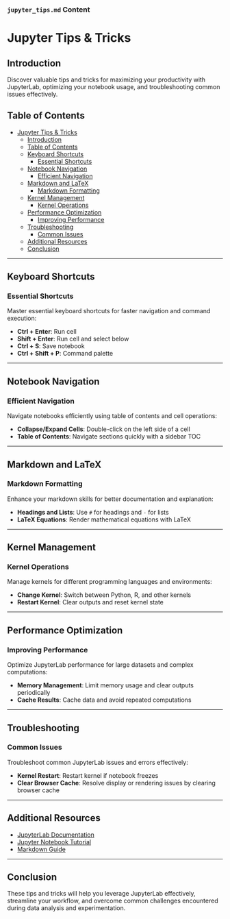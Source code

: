 
### `jupyter_tips.md` Content


# Jupyter Tips & Tricks

## Introduction

Discover valuable tips and tricks for maximizing your productivity with JupyterLab, optimizing your notebook usage, and troubleshooting common issues effectively.

## Table of Contents

- [Jupyter Tips \& Tricks](#jupyter-tips--tricks)
  - [Introduction](#introduction)
  - [Table of Contents](#table-of-contents)
  - [Keyboard Shortcuts](#keyboard-shortcuts)
    - [Essential Shortcuts](#essential-shortcuts)
  - [Notebook Navigation](#notebook-navigation)
    - [Efficient Navigation](#efficient-navigation)
  - [Markdown and LaTeX](#markdown-and-latex)
    - [Markdown Formatting](#markdown-formatting)
  - [Kernel Management](#kernel-management)
    - [Kernel Operations](#kernel-operations)
  - [Performance Optimization](#performance-optimization)
    - [Improving Performance](#improving-performance)
  - [Troubleshooting](#troubleshooting)
    - [Common Issues](#common-issues)
  - [Additional Resources](#additional-resources)
  - [Conclusion](#conclusion)

---

## Keyboard Shortcuts

### Essential Shortcuts

Master essential keyboard shortcuts for faster navigation and command execution:

- **Ctrl + Enter**: Run cell
- **Shift + Enter**: Run cell and select below
- **Ctrl + S**: Save notebook
- **Ctrl + Shift + P**: Command palette

---

## Notebook Navigation

### Efficient Navigation

Navigate notebooks efficiently using table of contents and cell operations:

- **Collapse/Expand Cells**: Double-click on the left side of a cell
- **Table of Contents**: Navigate sections quickly with a sidebar TOC

---

## Markdown and LaTeX

### Markdown Formatting

Enhance your markdown skills for better documentation and explanation:

- **Headings and Lists**: Use `#` for headings and `-` for lists
- **LaTeX Equations**: Render mathematical equations with LaTeX

---

## Kernel Management

### Kernel Operations

Manage kernels for different programming languages and environments:

- **Change Kernel**: Switch between Python, R, and other kernels
- **Restart Kernel**: Clear outputs and reset kernel state

---

## Performance Optimization

### Improving Performance

Optimize JupyterLab performance for large datasets and complex computations:

- **Memory Management**: Limit memory usage and clear outputs periodically
- **Cache Results**: Cache data and avoid repeated computations

---

## Troubleshooting

### Common Issues

Troubleshoot common JupyterLab issues and errors effectively:

- **Kernel Restart**: Restart kernel if notebook freezes
- **Clear Browser Cache**: Resolve display or rendering issues by clearing browser cache

---

## Additional Resources

- [JupyterLab Documentation](https://jupyterlab.readthedocs.io/en/stable/)
- [Jupyter Notebook Tutorial](https://www.datacamp.com/community/tutorials/tutorial-jupyter-notebook)
- [Markdown Guide](https://www.markdownguide.org/)

---

## Conclusion

These tips and tricks will help you leverage JupyterLab effectively, streamline your workflow, and overcome common challenges encountered during data analysis and experimentation.
